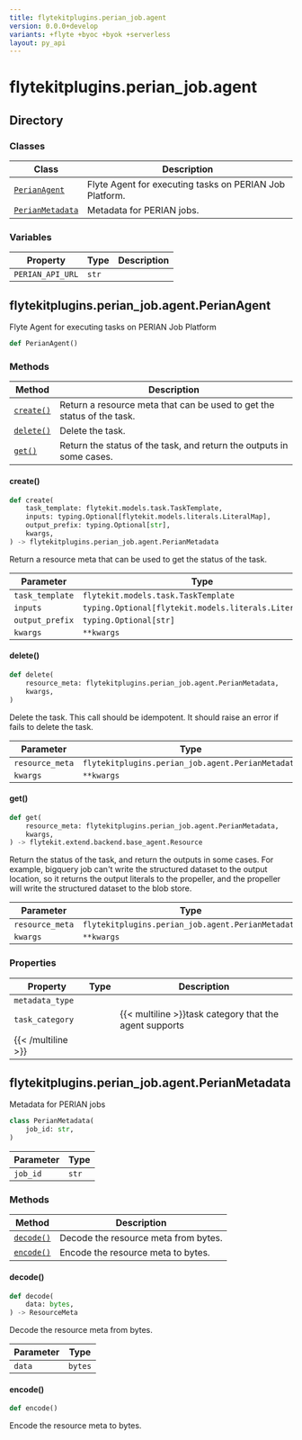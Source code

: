 ```yaml
---
title: flytekitplugins.perian_job.agent
version: 0.0.0+develop
variants: +flyte +byoc +byok +serverless
layout: py_api
---
```


# flytekitplugins.perian_job.agent

## Directory

### Classes

| Class | Description |
|-|-|
| [`PerianAgent`](.././flytekitplugins.perian_job.agent#flytekitpluginsperian_jobagentperianagent) | Flyte Agent for executing tasks on PERIAN Job Platform. |
| [`PerianMetadata`](.././flytekitplugins.perian_job.agent#flytekitpluginsperian_jobagentperianmetadata) | Metadata for PERIAN jobs. |

### Variables

| Property | Type | Description |
|-|-|-|
| `PERIAN_API_URL` | `str` |  |

## flytekitplugins.perian_job.agent.PerianAgent

Flyte Agent for executing tasks on PERIAN Job Platform


```python
def PerianAgent()
```
### Methods

| Method | Description |
|-|-|
| [`create()`](#create) | Return a resource meta that can be used to get the status of the task. |
| [`delete()`](#delete) | Delete the task. |
| [`get()`](#get) | Return the status of the task, and return the outputs in some cases. |


#### create()

```python
def create(
    task_template: flytekit.models.task.TaskTemplate,
    inputs: typing.Optional[flytekit.models.literals.LiteralMap],
    output_prefix: typing.Optional[str],
    kwargs,
) -> flytekitplugins.perian_job.agent.PerianMetadata
```
Return a resource meta that can be used to get the status of the task.


| Parameter | Type |
|-|-|
| `task_template` | `flytekit.models.task.TaskTemplate` |
| `inputs` | `typing.Optional[flytekit.models.literals.LiteralMap]` |
| `output_prefix` | `typing.Optional[str]` |
| `kwargs` | ``**kwargs`` |

#### delete()

```python
def delete(
    resource_meta: flytekitplugins.perian_job.agent.PerianMetadata,
    kwargs,
)
```
Delete the task. This call should be idempotent. It should raise an error if fails to delete the task.


| Parameter | Type |
|-|-|
| `resource_meta` | `flytekitplugins.perian_job.agent.PerianMetadata` |
| `kwargs` | ``**kwargs`` |

#### get()

```python
def get(
    resource_meta: flytekitplugins.perian_job.agent.PerianMetadata,
    kwargs,
) -> flytekit.extend.backend.base_agent.Resource
```
Return the status of the task, and return the outputs in some cases. For example, bigquery job
can't write the structured dataset to the output location, so it returns the output literals to the propeller,
and the propeller will write the structured dataset to the blob store.


| Parameter | Type |
|-|-|
| `resource_meta` | `flytekitplugins.perian_job.agent.PerianMetadata` |
| `kwargs` | ``**kwargs`` |

### Properties

| Property | Type | Description |
|-|-|-|
| `metadata_type` |  |  |
| `task_category` |  | {{< multiline >}}task category that the agent supports
{{< /multiline >}} |

## flytekitplugins.perian_job.agent.PerianMetadata

Metadata for PERIAN jobs


```python
class PerianMetadata(
    job_id: str,
)
```
| Parameter | Type |
|-|-|
| `job_id` | `str` |

### Methods

| Method | Description |
|-|-|
| [`decode()`](#decode) | Decode the resource meta from bytes. |
| [`encode()`](#encode) | Encode the resource meta to bytes. |


#### decode()

```python
def decode(
    data: bytes,
) -> ResourceMeta
```
Decode the resource meta from bytes.


| Parameter | Type |
|-|-|
| `data` | `bytes` |

#### encode()

```python
def encode()
```
Encode the resource meta to bytes.


